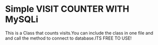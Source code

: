 # Simple VISIT COUNTER WITH MySQLi
This is a Class that counts visits.You can include the class in one file and and call the method 
to connect to database.ITS FREE TO USE!